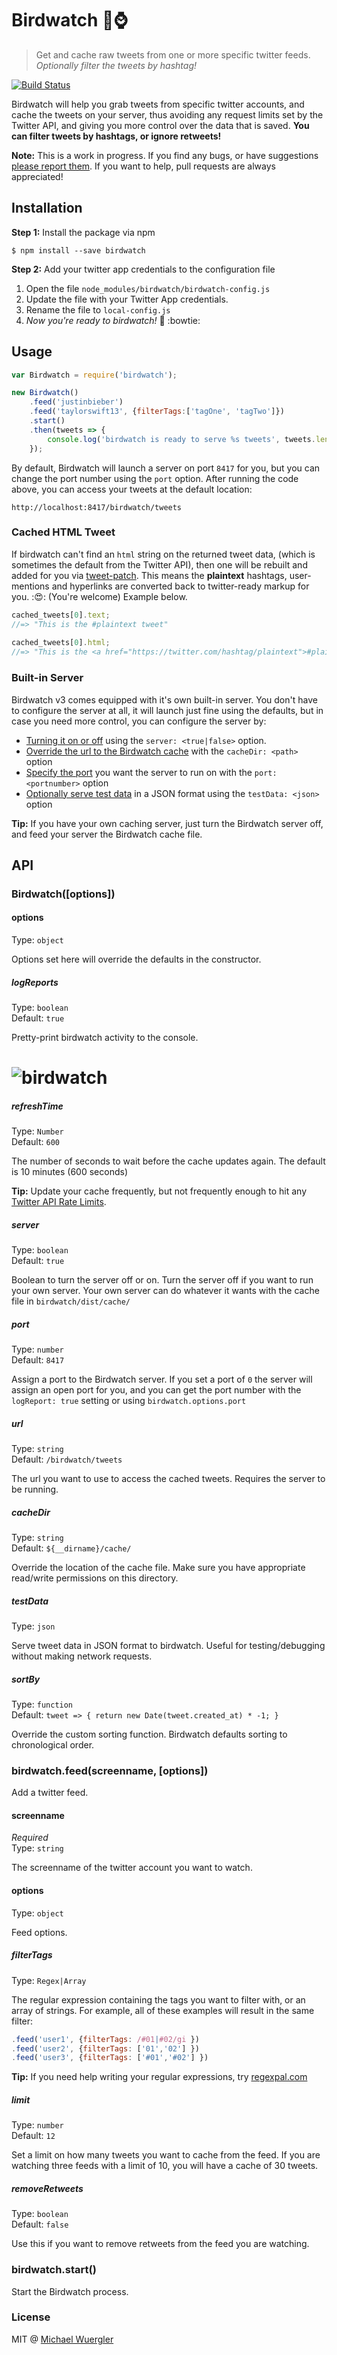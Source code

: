 # Birdwatch :baby_chick::watch:

> Get and cache raw tweets from one or more specific twitter feeds. 
> *Optionally filter the tweets by hashtag!*

[![Build Status](https://travis-ci.org/radiovisual/birdwatch.svg?branch=master)](https://travis-ci.org/radiovisual/birdwatch)

Birdwatch will help you grab tweets from specific twitter accounts, and cache the tweets on your server, 
thus avoiding any request limits set by the Twitter API, and giving you more control over the data that is saved.
**You can filter tweets by hashtags, or ignore retweets!** 

**Note:** This is a work in progress. If you find any bugs, or have suggestions [please report them](https://github.com/radiovisual/birdwatch/issues). If you want to help, pull requests are always appreciated! 

## Installation

**Step 1:** Install the package via npm
```
$ npm install --save birdwatch
```

**Step 2:** Add your twitter app credentials to the configuration file
  1. Open the file `node_modules/birdwatch/birdwatch-config.js`
  2. Update the file with your Twitter App credentials.
  3. Rename the file to `local-config.js`
  4. *Now you're ready to birdwatch!* :baby_chick: :bowtie: 

## Usage

```js
var Birdwatch = require('birdwatch');

new Birdwatch()
    .feed('justinbieber')
	.feed('taylorswift13', {filterTags:['tagOne', 'tagTwo']})
	.start()
	.then(tweets => {
	    console.log('birdwatch is ready to serve %s tweets', tweets.length);
	});
```

By default, Birdwatch will launch a server on port `8417` for you, but you can change the port number using the `port` option. After running the code above, you can access your tweets at the default location:

```
http://localhost:8417/birdwatch/tweets
```

### Cached HTML Tweet
If birdwatch can't find an `html` string on the returned tweet data, (which is sometimes the default from the Twitter API), then one will be rebuilt and added for you via [tweet-patch](https://github.com/radiovisual/tweet-patch). This means the **plaintext** hashtags, user-mentions and hyperlinks are converted back to twitter-ready markup for you. ::heart_eyes:: (You're welcome) Example below.
   
```js
cached_tweets[0].text;
//=> "This is the #plaintext tweet"
   
cached_tweets[0].html;
//=> "This is the <a href="https://twitter.com/hashtag/plaintext">#plaintext</a> tweet"
```

### Built-in Server

Birdwatch v3 comes equipped with it's own built-in server. You don't have to configure the server at all, it will launch just fine using the defaults, but in case you need more control, you can configure the server by:

- [Turning it on or off](https://github.com/radiovisual/birdwatch#server) using the `server: <true|false>` option. 
- [Override the url to the Birdwatch cache](https://github.com/radiovisual/birdwatch#cacheDir) with the `cacheDir: <path>` option
- [Specify the port](https://github.com/radiovisual/birdwatch#port) you want the server to run on with the `port: <portnumber>` option
- [Optionally serve test data](https://github.com/radiovisual/birdwatch#testData) in a JSON format using the `testData: <json>` option

**Tip:** If you have your own caching server, just turn the Birdwatch server off, and feed your server the Birdwatch cache file.
 
## API

### Birdwatch([options])

#### options

Type: `object`  

Options set here will override the defaults in the constructor.

##### logReports

Type: `boolean`  
Default: `true`

Pretty-print birdwatch activity to the console.

# ![birdwatch](media/screenshot-v.3.0.0.png)

##### refreshTime

Type: `Number`  
Default: `600`  

The number of seconds to wait before the cache updates again. The default is 10 minutes (600 seconds)
 
**Tip:** Update your cache frequently, but not frequently enough to hit any [Twitter API Rate Limits](https://dev.twitter.com/rest/public/rate-limits).

##### server

Type: `boolean`  
Default: `true`  

Boolean to turn the server off or on. Turn the server off if you want to run your own server. Your own server can do whatever it wants with the cache file in `birdwatch/dist/cache/`

##### port

Type: `number`  
Default: `8417`  

Assign a port to the Birdwatch server. If you set a port of `0` the server will assign an open port for you, and you can get the port number with the `logReport: true` setting or using `birdwatch.options.port`

##### url

Type: `string`  
Default: `/birdwatch/tweets`

The url you want to use to access the cached tweets. Requires the server to be running.

##### cacheDir

Type: `string`  
Default: `${__dirname}/cache/`  

Override the location of the cache file. Make sure you have appropriate read/write permissions on this directory.

##### testData

Type: `json`  

Serve tweet data in JSON format to birdwatch. Useful for testing/debugging without making network requests.

##### sortBy

Type: `function`  
Default: `tweet => { return new Date(tweet.created_at) * -1; }`    

Override the custom sorting function. Birdwatch defaults sorting to chronological order.

### birdwatch.feed(screenname, [options])

Add a twitter feed.

#### screenname

*Required*  
Type: `string`  

The screenname of the twitter account you want to watch.

#### options

Type: `object`  

Feed options.

##### filterTags
  
Type: `Regex|Array`  
  
The regular expression containing the tags you want to filter with, or an array of strings. For example, all of these examples will result in the same filter:

```js
.feed('user1', {filterTags: /#01|#02/gi })
.feed('user2', {filterTags: ['01','02'] })
.feed('user3', {filterTags: ['#01','#02'] })
```
**Tip:** If you need help writing your regular expressions, try [regexpal.com](http://regexpal.com/)

##### limit
  
Type: `number`  
Default: `12`  
  
Set a limit on how many tweets you want to cache from the feed. If you are watching three feeds with a limit of 10, you will have a cache of 30 tweets.
   
##### removeRetweets
  
Type: `boolean`  
Default: `false`  

Use this if you want to remove retweets from the feed you are watching.

### birdwatch.start()

Start the Birdwatch process.

### License

MIT @ [Michael Wuergler](http://numetriclabs.com/)

